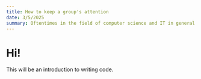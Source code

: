 ```yaml
---
title: How to keep a group's attention
date: 3/5/2025
summary: Oftentimes in the field of computer science and IT in general many struggle to deliver effective presentations. How can we maximize the impact of our slidedecks to maximize audience engagement?
---
```

# Hi!

This will be an introduction to writing code.
